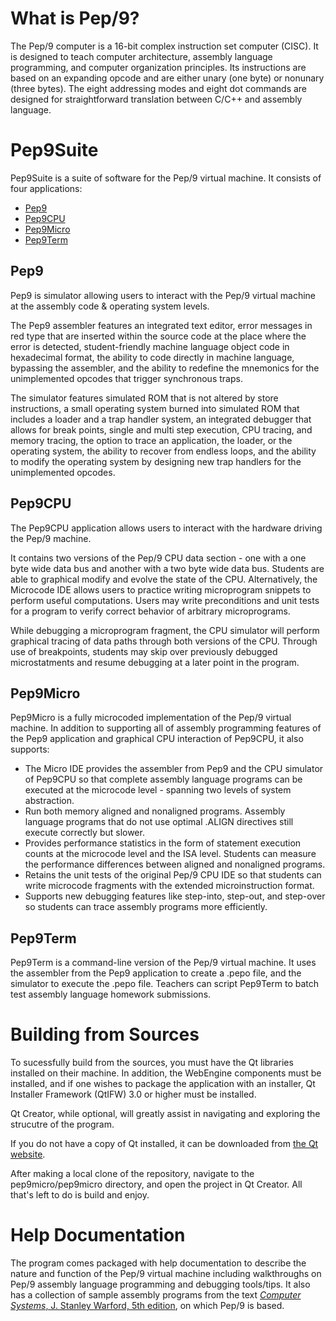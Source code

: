 # What is Pep/9?

The Pep/9 computer is a 16-bit complex instruction set computer (CISC). It is designed to teach computer architecture, assembly language programming, and computer organization principles. Its instructions are based on an expanding opcode and are either unary (one byte) or nonunary (three bytes). The eight addressing modes and eight dot commands are designed for straightforward translation between C/C++ and assembly language.

# Pep9Suite
Pep9Suite is a suite of software for the Pep/9 virtual machine.
It consists of four applications:
* [Pep9](#pep9)
* [Pep9CPU](#pep9cpu)
* [Pep9Micro](#pep9micro)
* [Pep9Term](#pep9term)

## Pep9
Pep9 is simulator allowing users to interact with the Pep/9 virtual machine at the assembly code & operating system levels.

The Pep9 assembler features an integrated text editor, error messages in red type that are inserted within the source code at the place where the error is detected, student-friendly machine language object code in hexadecimal format, the ability to code directly in machine language, bypassing the assembler, and the ability to redefine the mnemonics for the unimplemented opcodes that trigger synchronous traps.

The simulator features simulated ROM that is not altered by store instructions, a small operating system burned into simulated ROM that includes a loader and a trap handler system, an integrated debugger that allows for break points, single and multi step execution, CPU tracing, and memory tracing, the option to trace an application, the loader, or the operating system, the ability to recover from endless loops, and the ability to modify the operating system by designing new trap handlers for the unimplemented opcodes.

## Pep9CPU
The Pep9CPU application allows users to interact with the hardware driving the Pep/9 machine.

It contains two versions of the Pep/9 CPU data section - one with a one byte wide data bus and another with a two byte wide data bus. Students are able to graphical modify and evolve the state of the CPU. Alternatively, the Microcode IDE allows users to practice writing microprogram snippets to perform useful computations. Users may write preconditions and unit tests for a program to verify correct behavior of arbitrary microprograms.

While debugging a microprogram fragment, the CPU simulator will perform graphical tracing of data paths through both versions of the CPU. Through use of breakpoints, students may skip over previously debugged microstatments and resume debugging at a later point in the program.

## Pep9Micro
Pep9Micro is a fully microcoded implementation of the Pep/9 virtual machine.
In addition to supporting all of assembly programming features of the Pep9 application and graphical CPU interaction of Pep9CPU, it also supports:

* The Micro IDE provides the assembler from Pep9 and the CPU simulator of Pep9CPU so that complete assembly language programs can be executed at the microcode level - spanning two levels of system abstraction.
* Run both memory aligned and nonaligned programs. Assembly language programs that do not use optimal .ALIGN directives still execute correctly but slower.
* Provides performance statistics in the form of statement execution counts at the microcode level and the ISA level. Students can measure the performance differences between aligned and nonaligned programs.
* Retains the unit tests of the original Pep/9 CPU IDE so that students can write microcode fragments with the extended microinstruction format.
* Supports new debugging features like step-into, step-out, and step-over so students can trace assembly programs more efficiently.

## Pep9Term
Pep9Term is a command-line version of the Pep/9 virtual machine.
It uses the assembler from the Pep9 application to create a .pepo file, and the simulator to execute the .pepo file.
Teachers can script Pep9Term to batch test assembly language homework submissions.

# Building from Sources
To sucessfully build from the sources, you must have the Qt libraries installed on their machine. In addition, the WebEngine components must be installed, and if one wishes to package the application with an installer, Qt Installer Framework (QtIFW) 3.0 or higher must be installed.

Qt Creator, while optional, will greatly assist in navigating and exploring the strucutre of the program.

If you do not have a copy of Qt installed, it can be downloaded from [the Qt website](https://www.qt.io/download).

After making a local clone of the repository, navigate to the pep9micro/pep9micro directory, and open the project in Qt Creator. All that's left to do is build and enjoy.

# Help Documentation
The program comes packaged with help documentation to describe the nature and function of the Pep/9 virtual machine including walkthroughs on Pep/9 assembly language programming and debugging tools/tips. It also has a collection of sample assembly programs from the text [_Computer Systems_, J. Stanley Warford, 5th edition](http://computersystemsbook.com/5th-edition/), on which Pep/9 is based.
